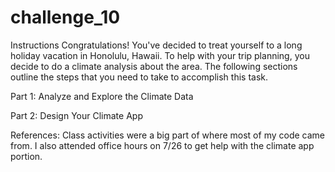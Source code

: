 # challenge_10

Instructions
Congratulations! You've decided to treat yourself to a long holiday vacation in Honolulu, Hawaii. To help with your trip planning, you decide to do a climate analysis about the area. The following sections outline the steps that you need to take to accomplish this task.

Part 1: Analyze and Explore the Climate Data

Part 2: Design Your Climate App

References:
Class activities were a big part of where most of my code came from. I also attended office hours on 7/26 to get help with the climate app portion.
